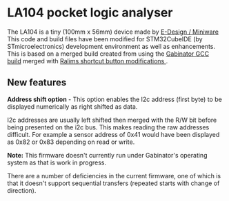 # LA104 pocket logic analyser

The LA104 is a tiny (100mm x 56mm) device made by 
[E-Design / Miniware](http://www.miniware.com.cn/product/signal-analyzer/)
This code and build files have been modified for STM32CubeIDE (by STmicroelectronics) development environment as well as enhancements. This is based on a merged build created from using the [Gabinator GCC build](https://github.com/gabonator/LA104) merged with [Ralims shortcut button modifications ](https://github.com/Ralim/LA104).


## New features
 
**Address shift option** - This option enables the I2c address (first byte) to be displayed numerically as right shifted as data.

I2c addresses are usually left shifted then merged with the R/W bit before being presented on the i2c bus. This makes reading the raw  addresses difficult. For example a sensor address of 0x41 would have been displayed as 0x82 or 0x83 depending on read or write. 

**Note:** This firmware doesn't currently run under Gabinator's operating system as that is work in progress.

There are a number of deficiencies in the current firmware, one of which is that it doesn't support sequential transfers (repeated starts with change of direction).

